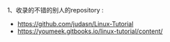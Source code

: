 1、收录的不错的别人的repository :
   * https://github.com/judasn/Linux-Tutorial
   * https://youmeek.gitbooks.io/linux-tutorial/content/
 
